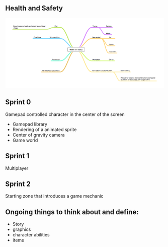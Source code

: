 Health and Safety
-----------------

![mindmap](https://raw.githubusercontent.com/gamemash/health-and-safety/master/documentation/mindmap.png "mindmap")

Sprint 0
--------

Gamepad controlled character in the center of the screen

  - Gamepad library
  - Rendering of a animated sprite
  - Center of gravity camera
  - Game world


Sprint 1
--------

Multiplayer

Sprint 2
--------

Starting zone that introduces a game mechanic



Ongoing things to think about and define:
-----------------------------------------

  - Story
  - graphics
  - character abilities
  - items
